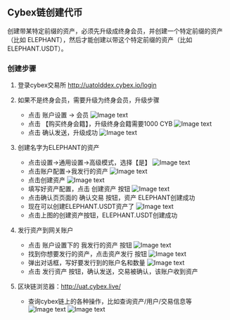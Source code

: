 ## Cybex链创建代币

创建带某特定前缀的资产，必须先升级成终身会员，并创建⼀个特定前缀的资产（⽐如 ELEPHANT），然后才能创建以带这个特定前缀的资产（比如 ELEPHANT.USDT）。

### 创建步骤

1. 登录cybex交易所 http://uatolddex.cybex.io/login
2. 如果不是终身会员，需要升级为终身会员，升级步骤
    - 点击 账户设置 -> 会员
    ![Image text](https://github.com/CybexDex/config-server/blob/master/doc/imags/account1.png)
    - 点击 【购买终身会籍】，升级终身会籍需要1000 CYB
     ![Image text](https://github.com/CybexDex/config-server/blob/master/doc/imags/account2.png)
    - 点击 确认发送，升级成功
     ![Image text](https://github.com/CybexDex/config-server/blob/master/doc/imags/account3.png)
3. 创建名字为ELEPHANT的资产
    - 点击设置->通⽤设置->⾼级模式，选择【是】
    ![Image text](https://github.com/CybexDex/config-server/blob/master/doc/imags/setting1.png)
    - 点击账户配置->我发⾏的资产
    ![Image text](https://github.com/CybexDex/config-server/blob/master/doc/imags/setting2.png)
    - 点击创建资产
    ![Image text](https://github.com/CybexDex/config-server/blob/master/doc/imags/setting3.png)
    - 填写好资产配置，点击 创建资产 按钮
     ![Image text](https://github.com/CybexDex/config-server/blob/master/doc/imags/setting4.png)
     - 点击确认⻚页⾯的 确认交易 按钮，资产 ELEPHANT创建成功
     - 现在可以创建ELEPHANT.USDT资产了
     ![Image text](https://github.com/CybexDex/config-server/blob/master/doc/imags/setting5.png)
     - 点击上图的创建资产按钮，ELEPHANT.USDT创建成功
4. 发⾏资产到⽹关账户
     - 点击 账户设置下的 我发⾏的资产 按钮
     ![Image text](https://github.com/CybexDex/config-server/blob/master/doc/imags/issue1.png)
     - 找到你想要发⾏的资产，点击资产发⾏ 按钮
     ![Image text](https://github.com/CybexDex/config-server/blob/master/doc/imags/issue2.png)
     - 弹出对话框，写好要发⾏到的账户名和数量
     ![Image text](https://github.com/CybexDex/config-server/blob/master/doc/imags/issue3.png)
     - 点击 发⾏资产 按钮，确认发送，交易被确认，该账户收到资产

5. 区块链浏览器：http://uat.cybex.live/
    - 查询cybex链上的各种操作，⽐如查询资产/⽤户/交易信息等
![Image text](https://github.com/CybexDex/config-server/blob/master/doc/imags/live1.png)
![Image text](https://github.com/CybexDex/config-server/blob/master/doc/imags/live2.png)
